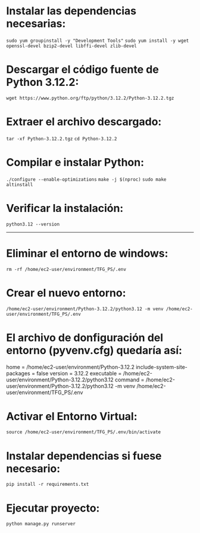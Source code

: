 # Instalar las dependencias necesarias:

```sudo yum groupinstall -y "Development Tools"```
```sudo yum install -y wget openssl-devel bzip2-devel libffi-devel zlib-devel```

# Descargar el código fuente de Python 3.12.2:

```wget https://www.python.org/ftp/python/3.12.2/Python-3.12.2.tgz```

# Extraer el archivo descargado:

```tar -xf Python-3.12.2.tgz```
```cd Python-3.12.2```

# Compilar e instalar Python:

```./configure --enable-optimizations```
```make -j $(nproc)```
```sudo make altinstall```

# Verificar la instalación:

```python3.12 --version```

--------------------------------------------------------------------------------

# Eliminar el entorno de windows:

```rm -rf /home/ec2-user/environment/TFG_PS/.env```

# Crear el nuevo entorno:

```/home/ec2-user/environment/Python-3.12.2/python3.12 -m venv /home/ec2-user/environment/TFG_PS/.env```

# El archivo de donfiguración del entorno (pyvenv.cfg) quedaría así:

home = /home/ec2-user/environment/Python-3.12.2
include-system-site-packages = false
version = 3.12.2
executable = /home/ec2-user/environment/Python-3.12.2/python3.12
command = /home/ec2-user/environment/Python-3.12.2/python3.12 -m venv /home/ec2-user/environment/TFG_PS/.env

# Activar el Entorno Virtual:

```source /home/ec2-user/environment/TFG_PS/.env/bin/activate```

# Instalar dependencias si fuese necesario:

```pip install -r requirements.txt```

# Ejecutar proyecto:

```python manage.py runserver```